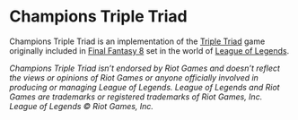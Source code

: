 # Champions Triple Triad

Champions Triple Triad is an implementation of the [Triple Triad](http://finalfantasy.wikia.com/wiki/Triple_Triad) game originally included in [Final Fantasy 8](https://en.wikipedia.org/wiki/Final_Fantasy_VIII) set in the world of [League of Legends](https://na.leagueoflegends.com/en/).

_Champions Triple Triad isn’t endorsed by Riot Games and doesn’t reflect the views or opinions of Riot Games or anyone officially involved in producing or managing League of Legends. League of Legends and Riot Games are trademarks or registered trademarks of Riot Games, Inc. League of Legends © Riot Games, Inc._

